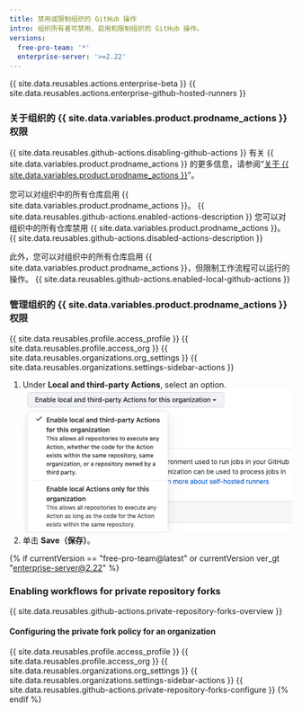 ```yaml
---
title: 禁用或限制组织的 GitHub 操作
intro: 组织所有者可禁用、启用和限制组织的 GitHub 操作。
versions:
  free-pro-team: '*'
  enterprise-server: '>=2.22'
---
```


{{ site.data.reusables.actions.enterprise-beta }}
{{ site.data.reusables.actions.enterprise-github-hosted-runners }}

### 关于组织的 {{ site.data.variables.product.prodname_actions }} 权限

{{ site.data.reusables.github-actions.disabling-github-actions }} 有关 {{ site.data.variables.product.prodname_actions }} 的更多信息，请参阅“[关于 {{ site.data.variables.product.prodname_actions }}](/actions/getting-started-with-github-actions/about-github-actions)”。

您可以对组织中的所有仓库启用 {{ site.data.variables.product.prodname_actions }}。 {{ site.data.reusables.github-actions.enabled-actions-description }} 您可以对组织中的所有仓库禁用 {{ site.data.variables.product.prodname_actions }}。 {{ site.data.reusables.github-actions.disabled-actions-description }}

此外，您可以对组织中的所有仓库启用 {{ site.data.variables.product.prodname_actions }}，但限制工作流程可以运行的操作。 {{ site.data.reusables.github-actions.enabled-local-github-actions }}

### 管理组织的 {{ site.data.variables.product.prodname_actions }} 权限

{{ site.data.reusables.profile.access_profile }}
{{ site.data.reusables.profile.access_org }}
{{ site.data.reusables.organizations.org_settings }}
{{ site.data.reusables.organizations.settings-sidebar-actions }}
1. Under **Local and third-party Actions**, select an option. ![启用、禁用或限制此组织的操作](/assets/images/help/repository/enable-org-actions.png)
1. 单击 **Save（保存）**。

{% if currentVersion == "free-pro-team@latest" or currentVersion ver_gt "enterprise-server@2.22" %}
### Enabling workflows for private repository forks

{{ site.data.reusables.github-actions.private-repository-forks-overview }}

#### Configuring the private fork policy for an organization

{{ site.data.reusables.profile.access_profile }}
{{ site.data.reusables.profile.access_org }}
{{ site.data.reusables.organizations.org_settings }}
{{ site.data.reusables.organizations.settings-sidebar-actions }}
{{ site.data.reusables.github-actions.private-repository-forks-configure }}
{% endif %}

